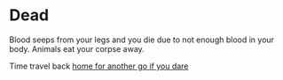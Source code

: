 # Dead

Blood seeps from your legs and you die due to not enough blood in your body. Animals eat your corpse away.

Time travel back [home for another go if you dare](../Home.md)  